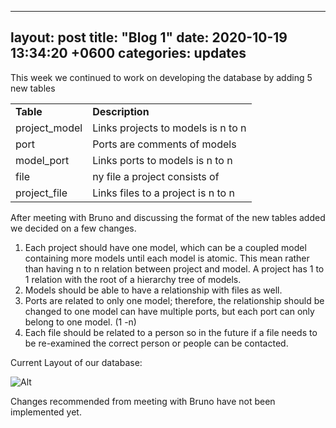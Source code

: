 
---
layout: post
title:  "Blog 1"
date:   2020-10-19 13:34:20 +0600
categories: updates
---

This week we continued to work on developing the database by adding 5 new tables
<div align = "left">
    <table>
        <tr>
            <td><strong>Table</strong</td><td> <strong> Description </strong> </td>
        </tr>
        <tr>
            <td>project_model</td><td> Links projects to models is n to n</td>
        </tr>
        <tr>
            <td>port</td><td> Ports are comments of models</td>
        </tr>
        <tr>
            <td>model_port</td><td> Links ports to models is n to n</td>
        </tr>
        <tr>
            <td>file</td><td> ny file a project consists of </td>
        </tr>
        <tr>
            <td>project_file</td><td> Links files to a project is n to n </td>
        </tr>
    </table>
<div>



After meeting with Bruno and discussing the format of the new tables added we decided on a few changes.

1. Each project should have one model, which can be a coupled model containing more models until each model is atomic. This mean rather than having n to n relation between project and model. A project has 1 to 1 relation with the root of a hierarchy tree of models.
1. Models should be able to have a relationship with files as well. 
1. Ports are related to only one model; therefore, the relationship should be changed to one model can have multiple ports, but each port can only belong to one model. (1 -n)
1. 	Each file should be related to a person so in the future if a file needs to be re-examined the correct person or people can be contacted. 

Current Layout of our database:


![Alt](/images/databaseOctober20.jpeg)

Changes recommended from meeting with Bruno have not been implemented yet.

